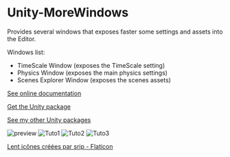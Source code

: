 # Unity-MoreWindows

Provides several windows that exposes faster some settings and assets into the Editor.

Windows list:

- TimeScale Window (exposes the TimeScale setting)
- Physics Window (exposes the main physics settings)
- Scenes Explorer Window (exposes the scenes assets)

[See online documentation](https://kevincastejon.github.io/Unity-MoreWindows/)

[Get the Unity package](https://github.com/kevincastejon/Unity-MoreWindows/releases/latest)

[See my other Unity packages](https://assetstore.unity.com/publishers/46935)

 ![preview](https://kevincastejon.github.io/Unity-MoreWindows/Assets/KevinCastejon/MoreWindows/Documentation/Cover.png)
 ![Tuto1](https://kevincastejon.github.io/Unity-MoreWindows/Assets/KevinCastejon/MoreWindows/Documentation/Tuto1.png)
 ![Tuto2](https://kevincastejon.github.io/Unity-MoreWindows/Assets/KevinCastejon/MoreWindows/Documentation/Tuto2.png)
 ![Tuto3](https://kevincastejon.github.io/Unity-MoreWindows/Assets/KevinCastejon/MoreWindows/Documentation/Tuto3.png)


[Lent icônes créées par srip - Flaticon](https://www.flaticon.com/fr/icones-gratuites/lent)
